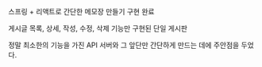 스프링 + 리액트로 간단한 메모장 만들기 구현 완료

게시글 목록, 상세, 작성, 수정, 삭제 기능만 구현된 단일 게시판

정말 최소한의 기능을 가진 API 서버와 그 앞단만 간단하게 만드는 데에 주안점을 두었다.
